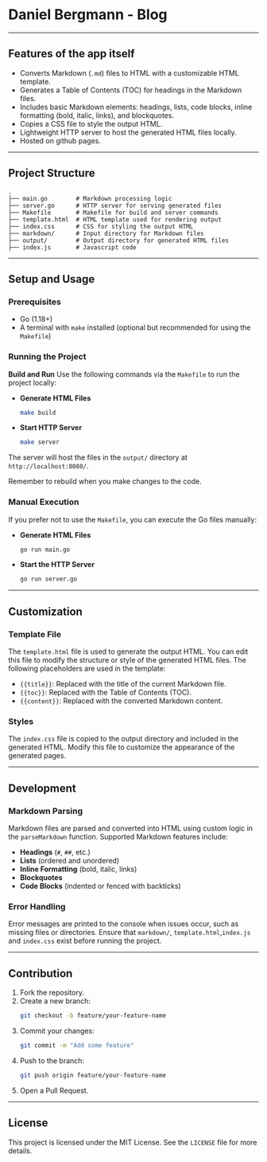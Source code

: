 # Daniel Bergmann - Blog

---

## Features of the app itself

- Converts Markdown (`.md`) files to HTML with a customizable HTML template.
- Generates a Table of Contents (TOC) for headings in the Markdown files.
- Includes basic Markdown elements: headings, lists, code blocks, inline formatting (bold, italic, links), and blockquotes.
- Copies a CSS file to style the output HTML.
- Lightweight HTTP server to host the generated HTML files locally.
- Hosted on github pages.

---

## Project Structure

```
.
├── main.go        # Markdown processing logic
├── server.go      # HTTP server for serving generated files
├── Makefile       # Makefile for build and server commands
├── template.html  # HTML template used for rendering output
├── index.css      # CSS for styling the output HTML
├── markdown/      # Input directory for Markdown files
├── output/        # Output directory for generated HTML files
├── index.js       # Javascript code
```

---

## Setup and Usage

### Prerequisites

- Go (1.18+)
- A terminal with `make` installed (optional but recommended for using the `Makefile`)

### Running the Project

**Build and Run**
Use the following commands via the `Makefile` to run the project locally:

- **Generate HTML Files**
  ```sh
  make build
  ```
- **Start HTTP Server**
  ```sh
  make server
  ```

The server will host the files in the `output/` directory at `http://localhost:8080/`.

Remember to rebuild when you make changes to the code.

### Manual Execution

If you prefer not to use the `Makefile`, you can execute the Go files manually:

- **Generate HTML Files**

  ```sh
  go run main.go
  ```

- **Start the HTTP Server**
  ```sh
  go run server.go
  ```

---

## Customization

### Template File

The `template.html` file is used to generate the output HTML. You can edit this file to modify the structure or style of the generated HTML files. The following placeholders are used in the template:

- `{{title}}`: Replaced with the title of the current Markdown file.
- `{{toc}}`: Replaced with the Table of Contents (TOC).
- `{{content}}`: Replaced with the converted Markdown content.

### Styles

The `index.css` file is copied to the output directory and included in the generated HTML. Modify this file to customize the appearance of the generated pages.

---

## Development

### Markdown Parsing

Markdown files are parsed and converted into HTML using custom logic in the `parseMarkdown` function. Supported Markdown features include:

- **Headings** (`#`, `##`, etc.)
- **Lists** (ordered and unordered)
- **Inline Formatting** (bold, italic, links)
- **Blockquotes**
- **Code Blocks** (indented or fenced with backticks)

### Error Handling

Error messages are printed to the console when issues occur, such as missing files or directories. Ensure that `markdown/`, `template.html`,`index.js` and `index.css` exist before running the project.

---

## Contribution

1. Fork the repository.
2. Create a new branch:
   ```sh
   git checkout -b feature/your-feature-name
   ```
3. Commit your changes:
   ```sh
   git commit -m "Add some feature"
   ```
4. Push to the branch:
   ```sh
   git push origin feature/your-feature-name
   ```
5. Open a Pull Request.

---

## License

This project is licensed under the MIT License. See the `LICENSE` file for more details.

